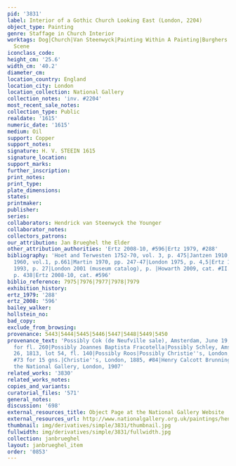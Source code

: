 ```yaml
---
pid: '3831'
label: Interior of a Gothic Church Looking East (London, 2204)
object_type: Painting
genre: Staffage in Church Interior
worktags: Dog|Church|Van Steenwyck|Painting Within A Painting|Burghers|Children|Interior
  Scene
iconclass_code:
height_cm: '25.6'
width_cm: '40.2'
diameter_cm:
location_country: England
location_city: London
location_collection: National Gallery
collection_notes: 'inv. #2204'
most_recent_sale_notes:
collection_type: Public
realdate: '1615'
numeric_date: '1615'
medium: Oil
support: Copper
support_notes:
signature: H. V. STEEIN 1615
signature_location:
support_marks:
further_inscription:
print_notes:
print_type:
plate_dimensions:
states:
printmaker:
publisher:
series:
collaborators: Hendrick van Steenwyck the Younger
collaborator_notes:
collectors_patrons:
our_attribution: Jan Brueghel the Elder
other_attribution_authorities: 'Ertz 2008-10, #596|Ertz 1979, #288'
bibliography: 'Hoet and Terwesten 1752-70, vol. 3, p. 475|Jantzen 1910, p. 170, #458|Wilenski
  1960, vol.1, p.661|Martin 1970, pp. 247-47|London 1975, p. 4,5|Ertz 1979, cat. #288|Klessmann
  1993, p. 27|London 2001 (museum catalog), p. |Howarth 2009, cat. #II.B.24, figure
  p. 438|Ertz 2008-10, cat. #596'
biblio_reference: 7975|7976|7977|7978|7979
exhibition_history:
ertz_1979: '288'
ertz_2008: '596'
bailey_walker:
hollstein_no:
bad_copy:
exclude_from_browsing:
provenance: 5443|5444|5445|5446|5447|5448|5449|5450
provenance_text: 'Possibly Cok (de Neufville sale), Amsterdam, June 19, 1765, #94
  for fl. 260|Possibly Joannes Baptista Fracotella|Possibly Schley, Amsterdam, April
  26, 1813, lot 54, fl. 140|Possibly Roos|Possibly Christie''s, London, March 1, 1823,
  #73 for 15 gns.|Christie''s, London, 1885, #84|Henry Calcott Brunning|Donated to
  the National Gallery, London, 1907'
related_works: '3830'
related_works_notes:
copies_and_variants:
curatorial_files: '571'
general_notes:
discussion: '698'
external_resources_title: Object Page at the National Gallery Website
external_resources_url: http://www.nationalgallery.org.uk/paintings/hendrick-van-steenwyck-the-younger-and-jan-brueghel-the-elder-the-interior-of-a-gothic-church-looking-east/28761
thumbnail: img/derivatives/simple/3831/thumbnail.jpg
fullwidth: img/derivatives/simple/3831/fullwidth.jpg
collection: janbrueghel
layout: janbrueghel_item
order: '0853'
---
```

